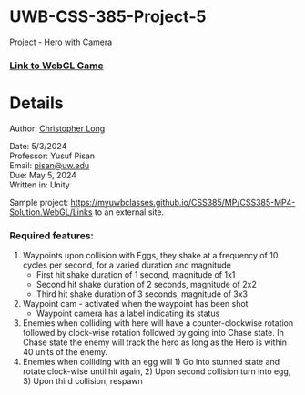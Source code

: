 # UWB-CSS-385-Project-5
Project - Hero with Camera

### [Link to WebGL Game](https://wristbandshackles.github.io/UWB-CSS-385-Project-5/Builds/)

# Details
Author: [Christopher Long](https://www.linkedin.com/in/christopher--long/)

Date: 5/3/2024<br>
Professor: Yusuf Pisan<br>
Email: pisan@uw.edu<br>
Due: May 5, 2024<br>
Written in: Unity<br>

Sample project: https://myuwbclasses.github.io/CSS385/MP/CSS385-MP4-Solution.WebGL/Links to an external site.

### Required features:
1. Waypoints upon collision with Eggs, they shake at a frequency of 10 cycles per second, for a varied duration and magnitude
   * First hit shake duration of 1 second, magnitude of 1x1
   * Second hit shake duration of 2 seconds, magnitude of 2x2
   * Third hit shake duration of 3 seconds, magnitude of 3x3
1. Waypoint cam - activated when the waypoint has been shot
   * Waypoint camera has a label indicating its status
1. Enemies when colliding with here will have a counter-clockwise rotation followed by clock-wise rotation followed by going into Chase state. In Chase state the enemy will track the hero as long as the Hero is within 40 units of the enemy.
1. Enemies when colliding with an egg will 1) Go into stunned state and rotate clock-wise until hit again, 2) Upon second collision turn into egg, 3) Upon third collision, respawn
